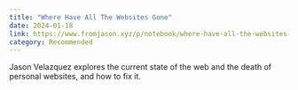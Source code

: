 ```yaml
---
title: "Where Have All The Websites Gone"
date: 2024-01-18
link: https://www.fromjason.xyz/p/notebook/where-have-all-the-websites-gone/
category: Recommended
---
```

Jason Velazquez explores the current state of the web and the death of personal websites, and how to fix it.
